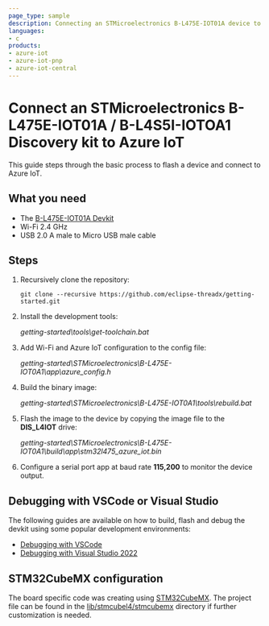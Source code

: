 ```yaml
---
page_type: sample
description: Connecting an STMicroelectronics B-L475E-IOT01A device to Azure IoT
languages:
- c
products:
- azure-iot
- azure-iot-pnp
- azure-iot-central
---
```


# Connect an STMicroelectronics B-L475E-IOT01A / B-L4S5I-IOTOA1 Discovery kit to Azure IoT

This guide steps through the basic process to flash a device and connect to Azure IoT. 

## What you need

* The [B-L475E-IOT01A Devkit](https://www.st.com/en/evaluation-tools/b-l475e-iot01a.html)
* Wi-Fi 2.4 GHz
* USB 2.0 A male to Micro USB male cable

## Steps

1. Recursively clone the repository:
    ```shell
    git clone --recursive https://github.com/eclipse-threadx/getting-started.git
    ```

1. Install the development tools:

    *getting-started\tools\get-toolchain.bat*

1. Add Wi-Fi and Azure IoT configuration to the config file:

    *getting-started\STMicroelectronics\B-L475E-IOT0A1\app\azure_config.h*

1. Build the binary image:

    *getting-started\STMicroelectronics\B-L475E-IOT0A1\tools\rebuild.bat*

1. Flash the image to the device by copying the image file to the **DIS_L4IOT** drive:

    *getting-started\STMicroelectronics\B-L475E-IOT0A1\build\app\stm32l475_azure_iot.bin*

1. Configure a serial port app at baud rate **115,200** to monitor the device output.

## Debugging with VSCode or Visual Studio

The following guides are available on how to build, flash and debug the devkit using some popular development environments:

* [Debugging with VSCode](vscode.md)
* [Debugging with Visual Studio 2022](VS.md)

## STM32CubeMX configuration

The board specific code was creating using [STM32CubeMX](https://www.st.com/en/development-tools/stm32cubemx.html). The project file can be found in the [lib/stmcubel4/stmcubemx]() directory if further customization is needed.

